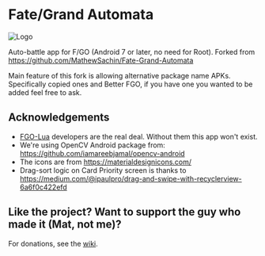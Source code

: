 # Fate/Grand Automata
![Logo](https://i.imgur.com/cVc5UhP.png)

Auto-battle app for F/GO (Android 7 or later, no need for Root). Forked from <a href='https://github.com/MathewSachin/Fate-Grand-Automata'>https://github.com/MathewSachin/Fate-Grand-Automata</a>

Main feature of this fork is allowing alternative package name APKs. Specifically copied ones and Better FGO, if you have one you wanted to be added feel free to ask.

## Acknowledgements
- [FGO-Lua][FGOLua] developers are the real deal. Without them this app won't exist.
- We're using OpenCV Android package from: https://github.com/iamareebjamal/opencv-android
- The icons are from https://materialdesignicons.com/
- Drag-sort logic on Card Priority screen is thanks to https://medium.com/@ipaulpro/drag-and-swipe-with-recyclerview-6a6f0c422efd

[FGOLua]: https://github.com/29988122/Fate-Grand-Order_Lua

## Like the project? Want to support the guy who made it (Mat, not me)?

For donations, see the [wiki](https://github.com/MathewSachin/Fate-Grand-Automata/wiki/Donations).
